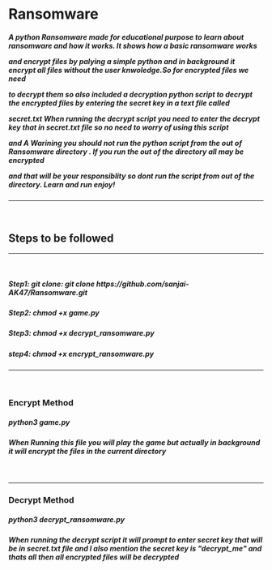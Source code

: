 # Ransomware

<h5><p>A python Ransomware made for educational purpose to learn about ransomware and how it works. It shows how a basic ransomware works
  
  and encrypt files by palying a simple python and  in background it encrypt all files without the user knwoledge.So for encrypted files we need
  
  to decrypt them so also included a decryption python script to decrypt the encrypted files by entering the secret key in a text file called
  
  secret.txt When running the decrypt script you need to enter the decrypt key that in secret.txt file so no need to worry of using this script
  
  and A Warining you should not run the python script from the out of Ransomware directory . If you run the out of the directory all may be encrypted
  
  and that will be your responsiblity so dont run the script from out of the directory. Learn and run enjoy!</p></h5>
  <hr>
  <br>
  
  <h2>Steps to be followed</h2>
  <hr>
  <br>
  
  <h5>Step1: git clone: git clone  https://github.com/sanjai-AK47/Ransomware.git</h5>
  <h5>Step2: chmod +x game.py  </h5>
  <h5>Step3: chmod +x decrypt_ransomware.py</h5>
  <h5>step4: chmod +x encrypt_ransomware.py</h5>
  <hr>
  <br>
  
  <h3>Encrypt Method</h3>
  
  <h5>python3 game.py</h5>
  <h5>When Running this file you will play the game but actually in background it will encrypt the files in the current directory</h5>
  <br>
  <hr>
  <h3>Decrypt Method</h3>
  <h5>python3 decrypt_ransomware.py</h5>
  <h5>When running the decrypt script it will prompt to enter secret key that will be in secret.txt file and I also mention the secret key is "decrypt_me" and thats all then all encrypted files will be decrypted</h5>
  

